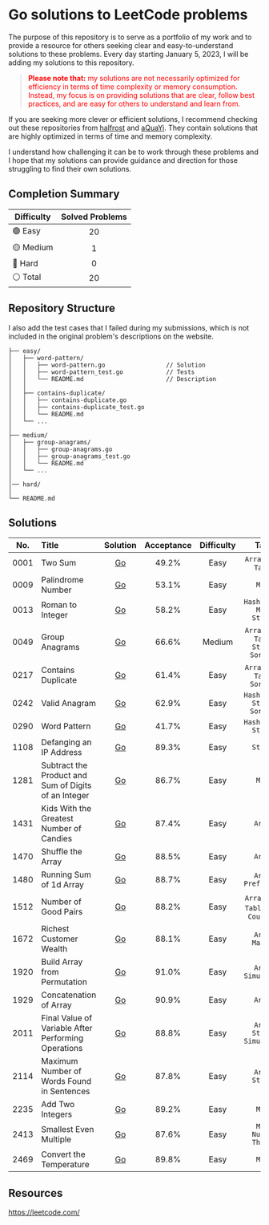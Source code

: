 # Go solutions to LeetCode problems

The purpose of this repository is to serve as a portfolio of my work and to provide a resource for others seeking clear and easy-to-understand solutions to these problems. Every day starting January 5, 2023, I will be adding my solutions to this repository.

> <p style = "color:red"><strong>Please note that:</strong> my solutions are not necessarily optimized for efficiency in terms of time complexity or memory consumption. Instead, my focus is on providing solutions that are clear, follow best practices, and are easy for others to understand and learn from.</p>

If you are seeking more clever or efficient solutions, I recommend checking out these repositories from <a href="https://github.com/halfrost/LeetCode-Go" target="_blank">halfrost</a> and <a href="https://github.com/aQuaYi/LeetCode-in-Go" target="_blank">aQuaYi</a>. They contain solutions that are highly optimized in terms of time and memory complexity.

I understand how challenging it can be to work through these problems and I hope that my solutions can provide guidance and direction for those struggling to find their own solutions.

## Completion Summary

| Difficulty             | Solved Problems |
|------------------------|:---------------:|
| :green_circle: Easy    |       20        |
| :yellow_circle: Medium |        1        |
| :red_circle: Hard      |        0        |
| :white_circle: Total   |       20        |

## Repository Structure

I also add the test cases that I failed during my submissions, which is not included in the original problem's descriptions on the website.

```ascii
├── easy/
│   ├── word-pattern/                       
│   │   ├── word-pattern.go                 // Solution
│   │   ├── word-pattern_test.go            // Tests
│   │   └── README.md                       // Description
│   │
│   ├── contains-duplicate/
│   │   ├── contains-duplicate.go
│   │   ├── contains-duplicate_test.go
│   │   └── README.md
│   └── ...
│   
├── medium/
│   ├── group-anagrams/
│   │   ├── group-anagrams.go
│   │   ├── group-anagrams_test.go
│   │   └── README.md
│   └── ...
│  
│── hard/  
│
└── README.md                            
```

## Solutions


| No.  | Title                                                |                            Solution                             | Acceptance | Difficulty |                  Tags                   |
|:----:|:-----------------------------------------------------|:---------------------------------------------------------------:|:----------:|:----------:|:---------------------------------------:|
| 0001 | Two Sum                                              |                       [Go](easy/two-sum)                        |   49.2%    |    Easy    |          `Array` `Hash Table`           |
| 0009 | Palindrome Number                                    |                  [Go](easy/palindrome-number)                   |   53.1%    |    Easy    |                 `Math`                  |
| 0013 | Roman to Integer                                     |                   [Go](easy/roman-to-integer)                   |   58.2%    |    Easy    |      `Hash Table` `Math` `String`       |
| 0049 | Group Anagrams                                       |                   [Go](medium/group-anagrams)                   |   66.6%    |   Medium   | `Array` `Hash Table` `String` `Sorting` |
| 0217 | Contains Duplicate                                   |                  [Go](easy/contains-duplicate)                  |   61.4%    |    Easy    |     `Array` `Hash Table` `Sorting`      |
| 0242 | Valid Anagram                                        |                    [Go](easy/valid-anagram)                     |   62.9%    |    Easy    |     `Hash Table` `String` `Sorting`     |
| 0290 | Word Pattern                                         |                     [Go](easy/word-pattern)                     |   41.7%    |    Easy    |          `Hash Table` `String`          |
| 1108 | Defanging an IP Address                              |               [Go](easy/defanging-an-ip-address)                |   89.3%    |    Easy    |                `String`                 |
| 1281 | Subtract the Product and Sum of Digits of an Integer | [Go](easy/subtract-the-product-and-sum-of-digits-of-an-integer) |   86.7%    |    Easy    |                 `Math`                  |
| 1431 | Kids With the Greatest Number of Candies             |       [Go](easy/kids-with-the-greatest-number-of-candies)       |   87.4%    |    Easy    |                 `Array`                 |
| 1470 | Shuffle the Array                                    |                  [Go](easy/shuffle-the-array)                   |   88.5%    |    Easy    |                 `Array`                 |
| 1480 | Running Sum of 1d Array                              |               [Go](easy/running-sum-of-1d-array)                |   88.7%    |    Easy    |          `Array` `Prefix Sum`           |
| 1512 | Number of Good Pairs                                 |                 [Go](easy/number-of-good-pairs)                 |   88.2%    |    Easy    | `Array` `Hash Table` `Math` `Counting`  |
| 1672 | Richest Customer Wealth                              |               [Go](easy/richest-customer-wealth)                |   88.1%    |    Easy    |            `Array` `Matrix`             |
| 1920 | Build Array from Permutation                         |             [Go](easy/build-array-from-permutation)             |   91.0%    |    Easy    |          `Array` `Simulation`           |
| 1929 | Concatenation of Array                               |                [Go](easy/concatenation-of-array)                |   90.9%    |    Easy    |                 `Array`                 |
| 2011 | Final Value of Variable After Performing Operations  | [Go](easy/final-value-of-variable-after-performing-operations)  |   88.8%    |    Easy    |      `Array` `String` `Simulation`      |
| 2114 | Maximum Number of Words Found in Sentences           |      [Go](easy/maximum-number-of-words-found-in-sentences)      |   87.8%    |    Easy    |            `Array` `String`             |
| 2235 | Add Two Integers                                     |                   [Go](easy/add-two-integers)                   |   89.2%    |    Easy    |                 `Math`                  |
| 2413 | Smallest Even Multiple                               |                [Go](easy/smallest-even-multiple)                |   87.6%    |    Easy    |         `Math` `Number Theory`          |
| 2469 | Convert the Temperature                              |               [Go](easy/convert-the-temperature)                |   89.8%    |    Easy    |                 `Math`                  |



## Resources

https://leetcode.com/